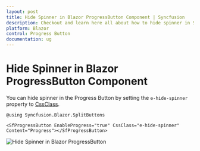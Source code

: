 ```yaml
---
layout: post
title: Hide Spinner in Blazor ProgressButton Component | Syncfusion
description: Checkout and learn here all about how to hide spinner in Syncfusion Blazor ProgressButton component and more.
platform: Blazor
control: Progress Button
documentation: ug
---
```


# Hide Spinner in Blazor ProgressButton Component

You can hide spinner in the Progress Button by setting the `e-hide-spinner` property to [CssClass](https://help.syncfusion.com/cr/blazor/Syncfusion.Blazor.SplitButtons.SfProgressButton.html#Syncfusion_Blazor_SplitButtons_SfProgressButton_CssClass).

```cshtml
@using Syncfusion.Blazor.SplitButtons

<SfProgressButton EnableProgress="true" CssClass="e-hide-spinner" Content="Progress"></SfProgressButton>

```

![Hide Spinner in Blazor ProgressButton](./../images/blazor-progressbutton-hide-spinner.png)